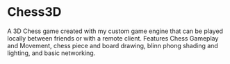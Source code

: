 # Chess3D
A 3D Chess game created with my custom game engine that can be played locally between friends or with a remote client.
Features Chess Gameplay and Movement, chess piece and board drawing, blinn phong shading and lighting, and basic networking.
